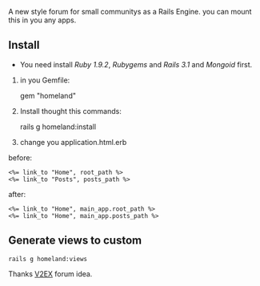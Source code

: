 A new style forum for small communitys as a Rails Engine. you can mount this in you any apps.

## Install

  * You need install *Ruby 1.9.2*, *Rubygems* and *Rails 3.1* and *Mongoid* first.

1. in you Gemfile:

    gem "homeland"

1. Install thought this commands:    

    rails g homeland:install
    
2. change you application.html.erb

before:
    
    <%= link_to "Home", root_path %>
    <%= link_to "Posts", posts_path %>
    
after:

    <%= link_to "Home", main_app.root_path %>
    <%= link_to "Home", main_app.posts_path %>
    

## Generate views to custom

    rails g homeland:views

Thanks [V2EX](http://v2ex.com) forum idea.
